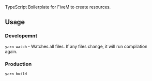 TypeScript Boilerplate for FiveM to create resources.

## Usage

### Developemnt
`yarn watch` - Watches all files. If any files change, it will run compilation again.

### Production
`yarn build`
